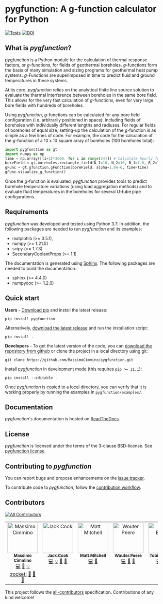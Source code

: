 # pygfunction: A g-function calculator for Python

[![Tests](https://github.com/MassimoCimmino/pygfunction/actions/workflows/test.yml/badge.svg)](https://github.com/MassimoCimmino/pygfunction/actions/workflows/test.yml)
[![DOI](https://zenodo.org/badge/100305705.svg)](https://zenodo.org/badge/latestdoi/100305705)

## What is *pygfunction*?

*pygfunction* is a Python module for the calculation of thermal response
factors, or *g*-functions, for fields of geothermal boreholes. *g*-functions
form the basis of many simulation and sizing programs for geothermal heat pump
systems. *g*-Functions are superimposed in time to predict fluid and ground
temperatures in these systems.

At its core, *pygfunction* relies on the analytical finite line source solution
to evaluate the thermal interference between boreholes in the same bore field.
This allows for the very fast calculation of *g*-functions, even for very large
bore fields with hundreds of boreholes.

Using *pygfunction*, *g*-functions can be calculated for any bore field
configuration (i.e. arbitrarily positioned in space), including fields of
boreholes with individually different lengths and radiuses. For regular fields
of boreholes of equal size, setting-up the calculation of the *g*-function is
as simple as a few lines of code. For example, the code for the calculation of
the *g*-function of a 10 x 10 square array of boreholes (100 boreholes
total):

```python
import pygfunction as gt
import numpy as np
time = np.array([(i+1)*3600. for i in range(24)]) # Calculate hourly for one day
boreField = gt.boreholes.rectangle_field(N_1=10, N_2=10, B_1=7.5, B_2=7.5, H=150., D=4., r_b=0.075)
gFunc = gt.gfunction.gFunction(boreField, alpha=1.0e-6, time=time)
gFunc.visualize_g_function()
```

Once the *g*-function is evaluated, *pygfunction* provides tools to predict
borehole temperature variations (using load aggregation methods) and to evaluate
fluid temperatures in the boreholes for several U-tube pipe configurations.


## Requirements

*pygfunction* was developed and tested using Python 3.7. In addition, the
following packages are needed to run *pygfunction* and its examples:
- matplotlib (>= 3.5.1),
- numpy (>= 1.21.5)
- scipy (>= 1.7.3)
- SecondaryCoolantProps (>= 1.1)

The documentation is generated using [Sphinx](http://www.sphinx-doc.org). The
following packages are needed to build the documentation:
- sphinx (>= 4.4.0)
- numpydoc (>= 1.2.0)


## Quick start

**Users** - [Download pip](https://pip.pypa.io/en/latest/) and install the latest release:

```
pip install pygfunction
```

Alternatively, [download the latest release](https://github.com/MassimoCimmino/pygfunction/releases) and run the installation script:

```
pip install .
```

**Developers** - To get the latest version of the code, you can [download the
repository from github](https://github.com/MassimoCimmino/pygfunction) or clone
the project in a local directory using git:

```
git clone https://github.com/MassimoCimmino/pygfunction.git
```

Install *pygfunction* in development mode (this requires `pip >= 21.1`):
```
pip install --editable .
```

Once *pygfunction* is copied to a local directory, you can verify that it is
working properly by running the examples in `pygfunction/examples/`.


## Documentation

*pygfunction*'s documentation is hosted on
[ReadTheDocs](https://pygfunction.readthedocs.io).


## License

*pygfunction* is licensed under the terms of the 3-clause BSD-license.
See [pygfunction license](LICENSE.md).


## Contributing to *pygfunction*

You can report bugs and propose enhancements on the
[issue tracker](https://github.com/MassimoCimmino/pygfunction/issues).

To contribute code to *pygfunction*, follow the
[contribution workflow](CONTRIBUTING.md).


## Contributors

<!-- ALL-CONTRIBUTORS-BADGE:START - Do not remove or modify this section -->
[![All Contributors](https://img.shields.io/badge/all_contributors-5-orange.svg?style=flat-square)](#contributors-)
<!-- ALL-CONTRIBUTORS-BADGE:END -->

<!-- ALL-CONTRIBUTORS-LIST:START - Do not remove or modify this section -->
<!-- prettier-ignore-start -->
<!-- markdownlint-disable -->
<table>
  <tbody>
    <tr>
      <td align="center" valign="top" width="14.28%"><a href="https://www.polymtl.ca/expertises/en/cimmino-massimo"><img src="https://avatars.githubusercontent.com/u/23085996?v=4?s=100" width="100px;" alt="Massimo Cimmino"/><br /><sub><b>Massimo Cimmino</b></sub></a><br /><a href="https://github.com/MassimoCimmino/pygfunction/commits?author=MassimoCimmino" title="Code">💻</a> <a href="https://github.com/MassimoCimmino/pygfunction/commits?author=MassimoCimmino" title="Documentation">📖</a> <a href="#example-MassimoCimmino" title="Examples">💡</a> <a href="http://www.ibpsa.org/proceedings/eSimPapers/2018/2-3-A-4.pdf" title="Founder">:rocket:</a> <a href="#ideas-MassimoCimmino" title="Ideas, Planning, & Feedback">🤔</a> <a href="#maintenance-MassimoCimmino" title="Maintenance">🚧</a> <a href="https://github.com/MassimoCimmino/pygfunction/pulls?q=is%3Apr+reviewed-by%3AMassimoCimmino" title="Reviewed Pull Requests">👀</a></td>
      <td align="center" valign="top" width="14.28%"><a href="https://github.com/j-c-cook"><img src="https://avatars.githubusercontent.com/u/39248734?v=4?s=100" width="100px;" alt="Jack Cook"/><br /><sub><b>Jack Cook</b></sub></a><br /><a href="https://github.com/MassimoCimmino/pygfunction/commits?author=j-c-cook" title="Code">💻</a> <a href="#example-j-c-cook" title="Examples">💡</a> <a href="#ideas-j-c-cook" title="Ideas, Planning, & Feedback">🤔</a> <a href="https://github.com/MassimoCimmino/pygfunction/commits?author=j-c-cook" title="Documentation">📖</a></td>
      <td align="center" valign="top" width="14.28%"><a href="https://github.com/mitchute"><img src="https://avatars.githubusercontent.com/u/2985979?v=4?s=100" width="100px;" alt="Matt Mitchell"/><br /><sub><b>Matt Mitchell</b></sub></a><br /><a href="https://github.com/MassimoCimmino/pygfunction/commits?author=mitchute" title="Code">💻</a> <a href="#ideas-mitchute" title="Ideas, Planning, & Feedback">🤔</a></td>
      <td align="center" valign="top" width="14.28%"><a href="http://ghetool.eu"><img src="https://avatars.githubusercontent.com/u/52632307?v=4?s=100" width="100px;" alt="Wouter Peere"/><br /><sub><b>Wouter Peere</b></sub></a><br /><a href="https://github.com/MassimoCimmino/pygfunction/commits?author=wouterpeere" title="Code">💻</a> <a href="#ideas-wouterpeere" title="Ideas, Planning, & Feedback">🤔</a> <a href="https://github.com/MassimoCimmino/pygfunction/issues?q=author%3Awouterpeere" title="Bug reports">🐛</a></td>
      <td align="center" valign="top" width="14.28%"><a href="https://github.com/tblanke"><img src="https://avatars.githubusercontent.com/u/86232208?v=4?s=100" width="100px;" alt="Tobias Blanke"/><br /><sub><b>Tobias Blanke</b></sub></a><br /><a href="https://github.com/MassimoCimmino/pygfunction/commits?author=tblanke" title="Code">💻</a> <a href="#ideas-tblanke" title="Ideas, Planning, & Feedback">🤔</a> <a href="https://github.com/MassimoCimmino/pygfunction/issues?q=author%3Atblanke" title="Bug reports">🐛</a></td>
    </tr>
  </tbody>
</table>

<!-- markdownlint-restore -->
<!-- prettier-ignore-end -->

<!-- ALL-CONTRIBUTORS-LIST:END -->

This project follows the [all-contributors](https://github.com/all-contributors/all-contributors) specification. Contributions of any kind welcome!
